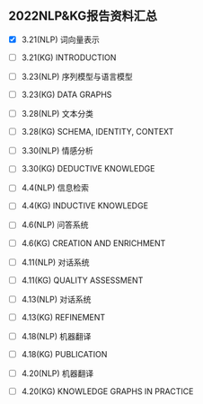 ## 2022NLP&KG报告资料汇总

- [x] 3.21(NLP)  词向量表示
- [ ] 3.21(KG)    INTRODUCTION
- [ ] 3.23(NLP)  序列模型与语言模型
- [ ] 3.23(KG)    DATA GRAPHS 
- [ ] 3.28(NLP)  文本分类    
- [ ] 3.28(KG)    SCHEMA, IDENTITY, CONTEXT 
- [ ] 3.30(NLP)  情感分析     
- [ ] 3.30(KG)    DEDUCTIVE KNOWLEDGE   
- [ ] 4.4(NLP)    信息检索                                  
- [ ] 4.4(KG)      INDUCTIVE KNOWLEDGE                
- [ ] 4.6(NLP)    问答系统                                            
- [ ] 4.6(KG)      CREATION AND ENRICHMENT           
- [ ] 4.11(NLP)  对话系统                                              
- [ ] 4.11(KG)    QUALITY ASSESSMENT                        
- [ ] 4.13(NLP)  对话系统                                          
- [ ] 4.13(KG)    REFINEMENT                               
- [ ] 4.18(NLP)  机器翻译                                           
- [ ] 4.18(KG)    PUBLICATION                            
- [ ] 4.20(NLP)  机器翻译                                        
- [ ] 4.20(KG)    KNOWLEDGE GRAPHS IN PRACTICE   

